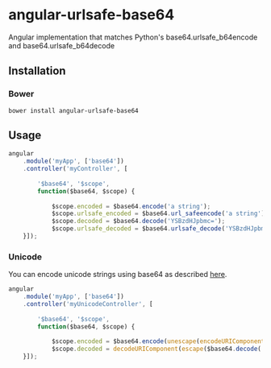 # angular-urlsafe-base64
Angular implementation that matches Python's base64.urlsafe_b64encode and base64.urlsafe_b64decode


## Installation

### Bower

```
bower install angular-urlsafe-base64
```



## Usage

```javascript
angular
    .module('myApp', ['base64'])
    .controller('myController', [
    
        '$base64', '$scope', 
        function($base64, $scope) {
        
            $scope.encoded = $base64.encode('a string');
            $scope.urlsafe_encoded = $base64.url_safeencode('a string');
            $scope.decoded = $base64.decode('YSBzdHJpbmc=');
            $scope.urlsafe_decoded = $base64.urlsafe_decode('YSBzdHJpbmc=');
    }]);
```

### Unicode

You can encode unicode strings using base64 as described [here](https://developer.mozilla.org/en-US/docs/Web/API/WindowBase64/Base64_encoding_and_decoding#The_.22Unicode_Problem.22).

```javascript
angular
    .module('myApp', ['base64'])
    .controller('myUnicodeController', [
    
        '$base64', '$scope', 
        function($base64, $scope) {
        
            $scope.encoded = $base64.encode(unescape(encodeURIComponent('✓ a string')));
            $scope.decoded = decodeURIComponent(escape($base64.decode('4pyTIGEgc3RyaW5n')));
    }]);
```


